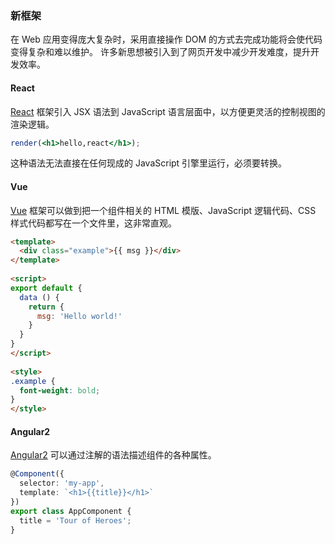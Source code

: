 ### 新框架
在 Web 应用变得庞大复杂时，采用直接操作 DOM 的方式去完成功能将会使代码变得复杂和难以维护。
许多新思想被引入到了网页开发中减少开发难度，提升开发效率。

#### React
[React](https://facebook.github.io/react/) 框架引入 JSX 语法到 JavaScript 语言层面中，以方便更灵活的控制视图的渲染逻辑。
```jsx
render(<h1>hello,react</h1>);
```
这种语法无法直接在任何现成的 JavaScript 引擎里运行，必须要转换。

#### Vue
[Vue](https://vuejs.org) 框架可以做到把一个组件相关的 HTML 模版、JavaScript 逻辑代码、CSS 样式代码都写在一个文件里，这非常直观。
```html
<template>
  <div class="example">{{ msg }}</div>
</template>
 
<script>
export default {
  data () {
    return {
      msg: 'Hello world!'
    }
  }
}
</script>
 
<style>
.example {
  font-weight: bold;
}
</style>
```

#### Angular2
[Angular2](https://angular.io) 可以通过注解的语法描述组件的各种属性。
```typescript
@Component({
  selector: 'my-app',
  template: `<h1>{{title}}</h1>`
})
export class AppComponent {
  title = 'Tour of Heroes';
}
```
